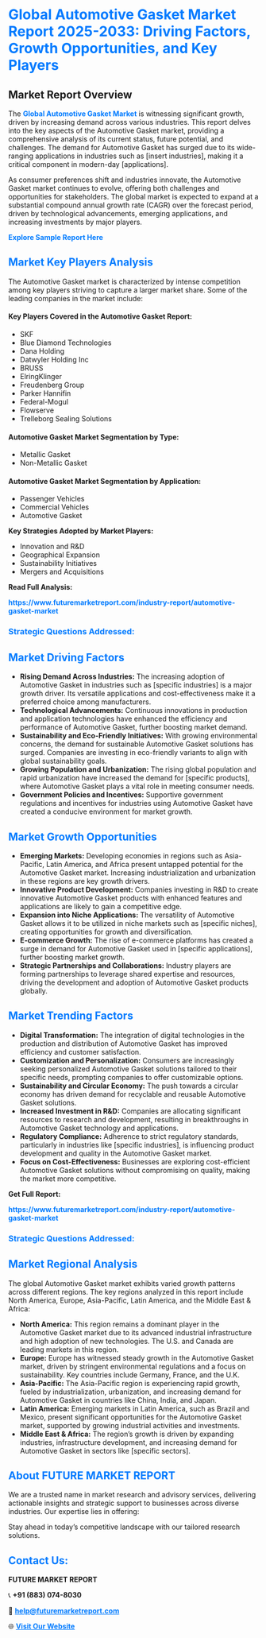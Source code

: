<h1 style="color: #007BFF;">Global Automotive Gasket Market Report 2025-2033: Driving Factors, Growth Opportunities, and Key Players</h1>

<section id="overview">
<h2>Market Report Overview</h2>
<p>The <a href="https://www.futuremarketreport.com/industry-report/automotive-gasket-market" style="color: #007BFF; text-decoration: none;"><strong>Global Automotive Gasket Market</strong></a> is witnessing significant growth, driven by increasing demand across various industries. This report delves into the key aspects of the Automotive Gasket market, providing a comprehensive analysis of its current status, future potential, and challenges. The demand for Automotive Gasket has surged due to its wide-ranging applications in industries such as [insert industries], making it a critical component in modern-day [applications].</p>
<p>As consumer preferences shift and industries innovate, the Automotive Gasket market continues to evolve, offering both challenges and opportunities for stakeholders. The global market is expected to expand at a substantial compound annual growth rate (CAGR) over the forecast period, driven by technological advancements, emerging applications, and increasing investments by major players.</p>
</section>

<section id="overview">
<p><a href="https://www.futuremarketreport.com/request-sample/reportId=111517" style="color: #007BFF; text-decoration: none;"><strong>Explore Sample Report Here</strong></a></p>
</section>

<section id="key-players">
<h2 style="color: #007BFF;">Market Key Players Analysis</h2>
<p>The Automotive Gasket market is characterized by intense competition among key players striving to capture a larger market share. Some of the leading companies in the market include:</p>
<h4>Key Players Covered in the Automotive Gasket Report:</h4>
<ul><li>SKF</li><li>Blue Diamond Technologies</li><li>Dana Holding</li><li>Datwyler Holding Inc</li><li>BRUSS</li><li>ElringKlinger</li><li>Freudenberg Group</li><li>Parker Hannifin</li><li>Federal-Mogul</li><li>Flowserve</li><li>Trelleborg Sealing Solutions</li></ul>
<h4>Automotive Gasket Market Segmentation by Type:</h4>
<ul><li>Metallic Gasket</li><li>Non-Metallic Gasket</li></ul>

<h4>Automotive Gasket Market Segmentation by Application:</h4>
<ul><li>Passenger Vehicles</li><li>Commercial Vehicles</li><li>Automotive Gasket</li></ul>
<p><strong>Key Strategies Adopted by Market Players:</strong></p>
<ul>
<li>Innovation and R&D</li>
<li>Geographical Expansion</li>
<li>Sustainability Initiatives</li>
<li>Mergers and Acquisitions</li>
</ul>
</section>

<section>
<p><strong>Read Full Analysis: </strong></p><a href="https://www.futuremarketreport.com/industry-report/automotive-gasket-market" style="color: #007BFF; text-decoration: none;"><strong>https://www.futuremarketreport.com/industry-report/automotive-gasket-market</strong></a>
<h3 style="color: #007BFF;">Strategic Questions Addressed:</h3>
</section>

<section id="driving-factors">
<h2 style="color: #007BFF;">Market Driving Factors</h2>
<ul>
<li><strong>Rising Demand Across Industries:</strong> The increasing adoption of Automotive Gasket in industries such as [specific industries] is a major growth driver. Its versatile applications and cost-effectiveness make it a preferred choice among manufacturers.</li>
<li><strong>Technological Advancements:</strong> Continuous innovations in production and application technologies have enhanced the efficiency and performance of Automotive Gasket, further boosting market demand.</li>
<li><strong>Sustainability and Eco-Friendly Initiatives:</strong> With growing environmental concerns, the demand for sustainable Automotive Gasket solutions has surged. Companies are investing in eco-friendly variants to align with global sustainability goals.</li>
<li><strong>Growing Population and Urbanization:</strong> The rising global population and rapid urbanization have increased the demand for [specific products], where Automotive Gasket plays a vital role in meeting consumer needs.</li>
<li><strong>Government Policies and Incentives:</strong> Supportive government regulations and incentives for industries using Automotive Gasket have created a conducive environment for market growth.</li>
</ul>
</section>

<section id="growth-opportunities">
<h2 style="color: #007BFF;">Market Growth Opportunities</h2>
<ul>
<li><strong>Emerging Markets:</strong> Developing economies in regions such as Asia-Pacific, Latin America, and Africa present untapped potential for the Automotive Gasket market. Increasing industrialization and urbanization in these regions are key growth drivers.</li>
<li><strong>Innovative Product Development:</strong> Companies investing in R&D to create innovative Automotive Gasket products with enhanced features and applications are likely to gain a competitive edge.</li>
<li><strong>Expansion into Niche Applications:</strong> The versatility of Automotive Gasket allows it to be utilized in niche markets such as [specific niches], creating opportunities for growth and diversification.</li>
<li><strong>E-commerce Growth:</strong> The rise of e-commerce platforms has created a surge in demand for Automotive Gasket used in [specific applications], further boosting market growth.</li>
<li><strong>Strategic Partnerships and Collaborations:</strong> Industry players are forming partnerships to leverage shared expertise and resources, driving the development and adoption of Automotive Gasket products globally.</li>
</ul>
</section>

<section id="trending-factors">
<h2 style="color: #007BFF;">Market Trending Factors</h2>
<ul>
<li><strong>Digital Transformation:</strong> The integration of digital technologies in the production and distribution of Automotive Gasket has improved efficiency and customer satisfaction.</li>
<li><strong>Customization and Personalization:</strong> Consumers are increasingly seeking personalized Automotive Gasket solutions tailored to their specific needs, prompting companies to offer customizable options.</li>
<li><strong>Sustainability and Circular Economy:</strong> The push towards a circular economy has driven demand for recyclable and reusable Automotive Gasket solutions.</li>
<li><strong>Increased Investment in R&D:</strong> Companies are allocating significant resources to research and development, resulting in breakthroughs in Automotive Gasket technology and applications.</li>
<li><strong>Regulatory Compliance:</strong> Adherence to strict regulatory standards, particularly in industries like [specific industries], is influencing product development and quality in the Automotive Gasket market.</li>
<li><strong>Focus on Cost-Effectiveness:</strong> Businesses are exploring cost-efficient Automotive Gasket solutions without compromising on quality, making the market more competitive.</li>
</ul>
</section>

<section>
<p><strong>Get Full Report: </strong></p><a href="https://www.futuremarketreport.com/industry-report/automotive-gasket-market" style="color: #007BFF; text-decoration: none;"><strong>https://www.futuremarketreport.com/industry-report/automotive-gasket-market</strong></a>
<h3 style="color: #007BFF;">Strategic Questions Addressed:</h3>
</section>


<section id="regional-analysis">
<h2 style="color: #007BFF;">Market Regional Analysis</h2>
<p>The global Automotive Gasket market exhibits varied growth patterns across different regions. The key regions analyzed in this report include North America, Europe, Asia-Pacific, Latin America, and the Middle East & Africa:</p>
<ul>
<li><strong>North America:</strong> This region remains a dominant player in the Automotive Gasket market due to its advanced industrial infrastructure and high adoption of new technologies. The U.S. and Canada are leading markets in this region.</li>
<li><strong>Europe:</strong> Europe has witnessed steady growth in the Automotive Gasket market, driven by stringent environmental regulations and a focus on sustainability. Key countries include Germany, France, and the U.K.</li>
<li><strong>Asia-Pacific:</strong> The Asia-Pacific region is experiencing rapid growth, fueled by industrialization, urbanization, and increasing demand for Automotive Gasket in countries like China, India, and Japan.</li>
<li><strong>Latin America:</strong> Emerging markets in Latin America, such as Brazil and Mexico, present significant opportunities for the Automotive Gasket market, supported by growing industrial activities and investments.</li>
<li><strong>Middle East & Africa:</strong> The region’s growth is driven by expanding industries, infrastructure development, and increasing demand for Automotive Gasket in sectors like [specific sectors].</li>
</ul>
</section>

<footer>
<h2 style="color: #007BFF;">About FUTURE MARKET REPORT</h2>
<p>We are a trusted name in market research and advisory services, delivering actionable insights and strategic support to businesses across diverse industries. Our expertise lies in offering:</p>

<p>Stay ahead in today’s competitive landscape with our tailored research solutions.</p>

<h2 style="color: #007BFF;">Contact Us:</h2>
<p><strong>FUTURE MARKET REPORT</strong></p>
<p>📞 <strong>+91 (883) 074-8030</strong></p>
<p>📧 <strong><a href="mailto:help@futuremarketreport.com" style="color: #007BFF;">help@futuremarketreport.com</a></strong></p>
<p>🌐 <strong><a href="https://www.futuremarketreport.com/" style="color: #007BFF;">Visit Our Website</a></strong></p>
</footer>